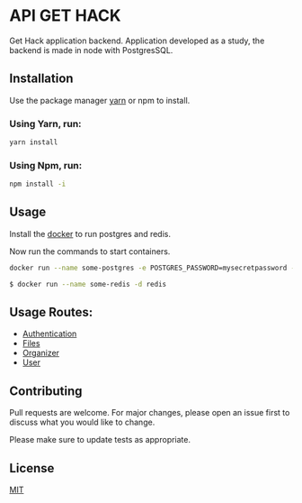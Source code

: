 # API GET HACK

Get Hack application backend.
Application developed as a study, the backend is made in node with PostgresSQL.

## Installation

Use the package manager [yarn](https://yarnpkg.com/lang/en/) or npm to install.

### Using Yarn, run:

```bash
yarn install
```

### Using Npm, run:

```bash
npm install -i
```

## Usage

Install the [docker](https://www.docker.com/) to run postgres and redis.

Now run the commands to start containers.

```bash
docker run --name some-postgres -e POSTGRES_PASSWORD=mysecretpassword -d postgres
```

```bash
$ docker run --name some-redis -d redis
```

## Usage Routes:

- [Authentication](./docs/AUTH.md)
- [Files](./docs/FILES.md)
- [Organizer](./docs/ORGANIZER.md)
- [User](./USER.md)

## Contributing

Pull requests are welcome. For major changes, please open an issue first to discuss what you would like to change.

Please make sure to update tests as appropriate.

## License

[MIT](./LICENSE.md)
